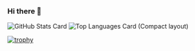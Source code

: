### Hi there 👋
![GitHub Stats Card](https://github-readme-stats-tau-mauve.vercel.app/api?username=waruru&count_private=true&show_icons=true&theme=dracula)
![Top Languages Card (Compact layout)](https://github-readme-stats-tau-mauve.vercel.app/api/top-langs/?username=waruru&layout=compact&count_private=true)

[![trophy](https://github-profile-trophy-five.vercel.app/?username=waruru&theme=onedark&column=7)](https://github.com/ryo-ma/github-profile-trophy)

<!--
**waruru/waruru** is a ✨ _special_ ✨ repository because its `README.md` (this file) appears on your GitHub profile.

Here are some ideas to get you started:

- 🔭 I’m currently working on ...
- 🌱 I’m currently learning ...
- 👯 I’m looking to collaborate on ...
- 🤔 I’m looking for help with ...
- 💬 Ask me about ...
- 📫 How to reach me: ...
- 😄 Pronouns: ...
- ⚡ Fun fact: ...
-->
